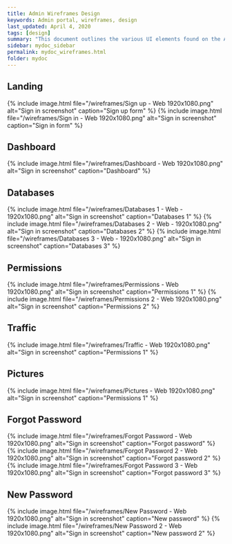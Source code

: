 ```yaml
---
title: Admin Wireframes Design
keywords: Admin portal, wireframes, design
last_updated: April 4, 2020
tags: [design]
summary: "This document outlines the various UI elements found on the Admnin portal"
sidebar: mydoc_sidebar
permalink: mydoc_wireframes.html
folder: mydoc
---
```


## Landing
{% include image.html file="/wireframes/Sign up - Web 1920x1080.png" alt="Sign in screenshot" caption="Sign up form" %}
{% include image.html file="/wireframes/Sign in - Web 1920x1080.png" alt="Sign in screenshot" caption="Sign in form" %}
## Dashboard
{% include image.html file="/wireframes/Dashboard - Web 1920x1080.png" alt="Sign in screenshot" caption="Dashboard" %}
## Databases
{% include image.html file="/wireframes/Databases 1 - Web - 1920x1080.png" alt="Sign in screenshot" caption="Databases 1" %}
{% include image.html file="/wireframes/Databases 2 - Web - 1920x1080.png" alt="Sign in screenshot" caption="Databases 2" %}
{% include image.html file="/wireframes/Databases 3 - Web - 1920x1080.png" alt="Sign in screenshot" caption="Databases 3" %}

## Permissions
{% include image.html file="/wireframes/Permissions - Web 1920x1080.png" alt="Sign in screenshot" caption="Permissions 1" %}
{% include image.html file="/wireframes/Permissions 2 - Web 1920x1080.png" alt="Sign in screenshot" caption="Permissions 2" %}

## Traffic
{% include image.html file="/wireframes/Traffic - Web 1920x1080.png" alt="Sign in screenshot" caption="Permissions 1" %}

## Pictures
{% include image.html file="/wireframes/Pictures - Web 1920x1080.png" alt="Sign in screenshot" caption="Permissions 1" %}

## Forgot Password
{% include image.html file="/wireframes/Forgot Password - Web 1920x1080.png" alt="Sign in screenshot" caption="Forgot password" %}
{% include image.html file="/wireframes/Forgot Password 2 - Web 1920x1080.png" alt="Sign in screenshot" caption="Forgot password 2" %}
{% include image.html file="/wireframes/Forgot Password 3 - Web 1920x1080.png" alt="Sign in screenshot" caption="Forgot password 3" %}

## New Password
{% include image.html file="/wireframes/New Password - Web 1920x1080.png" alt="Sign in screenshot" caption="New password" %}
{% include image.html file="/wireframes/New Password 2 - Web 1920x1080.png" alt="Sign in screenshot" caption="New password 2" %}